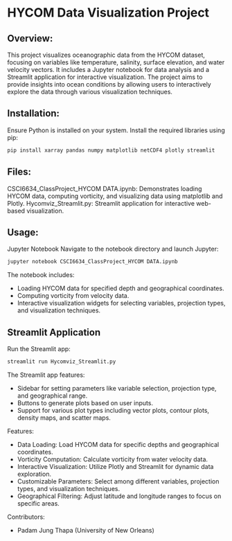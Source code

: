 # HYCOM Data Visualization Project

## Overview:

This project visualizes oceanographic data from the HYCOM dataset, focusing on variables like temperature, salinity, surface elevation, and water velocity vectors. It includes a Jupyter notebook for data analysis and a Streamlit application for interactive visualization. The project aims to provide insights into ocean conditions by allowing users to interactively explore the data through various visualization techniques.

## Installation:

Ensure Python is installed on your system. Install the required libraries using pip:

```bash
pip install xarray pandas numpy matplotlib netCDF4 plotly streamlit
```

## Files:
CSCI6634_ClassProject_HYCOM DATA.ipynb: Demonstrates loading HYCOM data, computing vorticity, and visualizing data using matplotlib and Plotly.
Hycomviz_Streamlit.py: Streamlit application for interactive web-based visualization.

## Usage:

Jupyter Notebook
Navigate to the notebook directory and launch Jupyter:

```bash
jupyter notebook CSCI6634_ClassProject_HYCOM DATA.ipynb
```

The notebook includes:

- Loading HYCOM data for specified depth and geographical coordinates.
- Computing vorticity from velocity data.
- Interactive visualization widgets for selecting variables, projection types, and visualization techniques.

## Streamlit Application

Run the Streamlit app:

```bash
streamlit run Hycomviz_Streamlit.py
```

The Streamlit app features:
- Sidebar for setting parameters like variable selection, projection type, and geographical range.
- Buttons to generate plots based on user inputs.
- Support for various plot types including vector plots, contour plots, density maps, and scatter maps.

Features:
- Data Loading: Load HYCOM data for specific depths and geographical coordinates.
- Vorticity Computation: Calculate vorticity from water velocity data.
- Interactive Visualization: Utilize Plotly and Streamlit for dynamic data exploration.
- Customizable Parameters: Select among different variables, projection types, and visualization techniques.
- Geographical Filtering: Adjust latitude and longitude ranges to focus on specific areas.


Contributors:
- Padam Jung Thapa (University of New Orleans)
